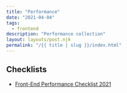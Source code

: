 ```yaml
---
title: "Performance"
date: "2021-04-04"
tags:
  - frontend
description: "Performance collection"
layout: layouts/post.njk
permalink: "/{{ title | slug }}/index.html"
---
```


## Checklists

- [Front-End Performance Checklist 2021](https://www.smashingmagazine.com/2021/01/front-end-performance-2021-free-pdf-checklist/)

